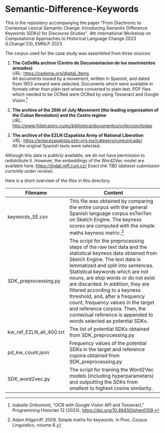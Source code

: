 # Semantic-Difference-Keywords

This is the repository accompanying the paper "From Diachronic to Contextual Lexical Semantic Change: Introducing Semantic Difference Keywords (SDKs) for Discourse Studies". 4th International Workshop on Computational Approaches to Historical Language Change 2023 (LChange'23), EMNLP 2023.

The corpus used for the case study was assembled from three sources:

1. **The CeDeMa archive (Centro de Documentacion de los movimientos armados)**\
URL: https://cedema.org/digital_items \
All documents issued by a movement, written in Spanish, and dated from 1953 onward were selected. Documents which were available in formats other than plain text where converted to plain text. PDF files which needed to be OCRed were OCRed by using Tesseract and Google Vision.[^2]

2. **The archive of the 26th of July Movement (the leading organisation of the Cuban Revolution) and the Castro regime**\
URL: http://www.fidelcastro.cu/es/biblioteca/documentos/coleccion/todas

3. **The archive of the EZLN (Zapatista Army of National Liberation**\
URL: https://enlacezapatista.ezln.org.mx/category/comunicado/ \
All the original Spanish texts were selected. 

Although this data is publicly available, we do not have permission to redistribute it. However, the embeddings of the Word2Vec model are available here: https://lindat.mff.cuni.cz/ *Exact link TBD (dataset submission currently under review)*.

Here is a short overview of the files in this directory.

| Filename    | Content |
| -------- | ------- |
| keywords_SE.csv | This file was obtained by comparing the entire corpus with the general Spanish language corpus esTenTen on Sketch Engine. The keyness scores are computed with the simple maths keyness metric.[^1]   |
| SDK_preprocessing.py  | The script for the preprocessing steps of the raw text data and the statistical keyness data obtained from Sketch Engine. The text data is lemmatized and split into sentences. Statistical keywords which are not nouns, are stop words or do not exist are discarded. In addition, they are filtered according to a keyness threshold, and, after a frequency count, frequency values in the target and reference corpora. Then, the contextual reference is appended to words selected as potential SDKs.|
| kw_ref_EZLN_all_400.txt | The list of potential SDKs obtained from SDK_preprocessing.py|
| pd_kw_count.json | Frequency values of the potential SDKs in the target and reference copora obtained from SDK_preprocessing.py |
| SDK_word2vec.py | The script for training the Word2Vec models (including hyperparameters) and outputting the SDKs from smallest to highest cosine similarity.|

[^1]: Adam Kilgarriff. 2009. Simple maths for keywords. In Proc. Corpus Linguistics, volume 6.
[^2]: Isabelle Gribomont, "OCR with Google Vision API and Tesseract," Programming Historian 12 (2023), https://doi.org/10.46430/phen0109.
